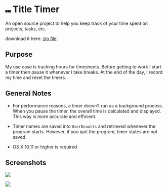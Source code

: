 # ⑉ Title Timer

An open source project to help you keep track of your time spent on projects, tasks, etc.

download it here: [zip file](https://github.com/johngarrett/Title-Timer/releases/tag/v0.1)

## Purpose

My use case is tracking hours for timesheets. Before getting to work I start a timer then pause it whenever I take breaks. At the end of the day, I record my time and reset the timers. 

## General Notes

- For performance reasons, a timer doesn't run as a background process. When you pause the timer, the overall time is calculated and displayed. This way is more accurate and efficient. 

- Timer names are saved into `UserDeaults` and retrieved whenever the program starts. However, if you quit the program, timer states are not saved.

- OS X 10.11 or higher is required

## Screenshots

![](https://cdn.discordapp.com/attachments/513098379924996097/554205229021921290/Screen_Shot_2019-03-10_at_3.32.37_AM.png)

![](https://cdn.discordapp.com/attachments/513098379924996097/554207725471662091/Screen_Shot_2019-03-10_at_3.43.28_AM.png)

